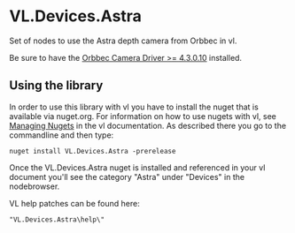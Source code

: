 # VL.Devices.Astra
Set of nodes to use the Astra depth camera from Orbbec in vl.

Be sure to have the [Orbbec Camera Driver >= 4.3.0.10](https://orbbec3d.com/develop/) installed.

## Using the library
In order to use this library with vl you have to install the nuget that is available via nuget.org. For information on how to use nugets with vl, see [Managing Nugets](https://vvvv.gitbooks.io/the-gray-book/content/en/reference/libraries/dependencies.html#_manage_nugets) in the vl documentation. As described there you go to the commandline and then type:

    nuget install VL.Devices.Astra -prerelease

Once the VL.Devices.Astra nuget is installed and referenced in your vl document you'll see the category "Astra" under "Devices" in the nodebrowser.

VL help patches can be found here:

    "VL.Devices.Astra\help\"
